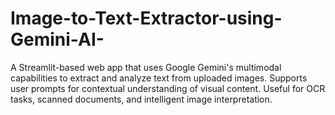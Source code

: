 # Image-to-Text-Extractor-using-Gemini-AI-
A Streamlit-based web app that uses Google Gemini's multimodal capabilities to extract and analyze text from uploaded images. Supports user prompts for contextual understanding of visual content. Useful for OCR tasks, scanned documents, and intelligent image interpretation.
